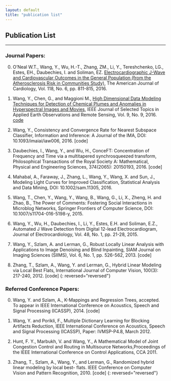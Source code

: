 ```yaml
---
layout: default
title: "publication list"
---
```

## Publication List
---

### Journal Papers:

0. O’Neal W.T., Wang, Y., Wu, H.-T., Zhang, ZM., Li, Y., Tereshchenko, LG., Estes, EH., Daubechies, I. and Soliman, EZ. [Electrocardiographic J-Wave and Cardiovascular Outcomes in the General Population (from the Atherosclerosis Risk in Communities Study)](https://www.ncbi.nlm.nih.gov/pmc/articles/PMC5021615/), The American Journal of Cardiology, Vol. 118, No. 6, pp. 811-815, 2016.
0. Wang, Y., Chen, G., and Maggioni M., [High Dimensional Data Modeling Techniques for Detection of Chemical Plumes and Anomalies in Hyperspectral Images and Movies](https://ieeexplore.ieee.org/document/7470597/), IEEE Journal of Selected Topics in Applied Earth Observations and Remote Sensing, Vol. 9, No. 9, 2016. [code](/codes/chemDtct.zip)

0. Wang, Y., Consistency and Convergence Rate for Nearest Subspace Classifier, Information and Inference:  A Journal of the IMA, DOI: 10.1093/imaiai/iaw006, 2016. [code]

0. Daubechies, I., Wang, Y., and Wu, H., ConceFT: Concentration of Frequency and Time via a multitapered synchrosqueezed transform, Philosophical Transactions of the Royal Society A: Mathematical, Physical and Engineering Sciences, 374(2065): 20150193, 2016. [code]

0. Mahabal, A., Faraway, J., Zhang, L., Wang, Y., Wang, X. and Sun, J., Modeling Light Curves for Improved Classification, Statistical Analysis and Data Mining, DOI: 10.1002/sam.11305, 2016.

0. Wang, T., Chen, Y., Wang, Y., Wang, B., Wang, G., Li, X., Zheng, H. and Zhao, B., The Power of Comments: Fostering Social Interactions in Microblog Networks, Springer Frontiers of Computer Science, DOI: 10.1007/s11704-016-5198-y, 2015.

0. Wang, Y., Wu, H., Daubechies, I., Li, Y., Estes, E.H. and Soliman, E.Z., Automated J Wave Detection from Digital 12-lead Electrocardiogram, Journal of Electrocardiology, Vol. 48, No. 1, pp. 21-28, 2015.

0. Wang, Y., Szlam, A. and Lerman, G., Robust Locally Linear Analysis with Applications to Image Denoising and Blind Inpainting, SIAM Journal on Imaging Sciences (SIIMS), Vol. 6, No. 1, pp. 526-562, 2013. [code]

0. Zhang, T., Szlam, A., Wang, Y. and Lerman, G., Hybrid Linear Modeling via Local Best Flats, International Journal of Computer Vision, 100(3): 217-240, 2012. [code]
{: reversed="reversed"}

### Referred Conference Papers:

0. Wang, Y. and Szlam, A., K-Mappings and Regression Trees, accepted. To appear in IEEE International Conference on Acoustics, Speech and Signal Processing (ICASSP), 2014. [code]

0. Wang, Y. and Porikli, F., Multiple Dictionary Learning for Blocking Artifacts Reduction, IEEE International Conference on Acoustics, Speech and Signal Processing (ICASSP), Paper: IVMSP-P4.8, March 2012.

0. Hunt, F. Y., Marbukh, V. and Wang, Y., A Mathematical Model of Joint Congestion Control and Routing in Multisource Networks,Proceedings of the IEEE International Conference on Control Applications, CCA 2011.

0. Zhang, T., Szlam, A., Wang, Y., and Lerman, G., Randomized hybrid linear modeling by local best- flats. IEEE Conference on Computer Vision and Pattern Recognition, 2010. [code]
{: reversed="reversed"}
